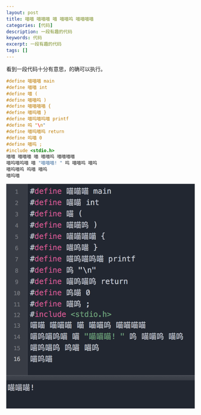 ```yaml
---
layout: post
title: 喵喵 喵喵喵 喵 喵喵呜 喵喵喵喵
categories: [代码]
description: 一段有趣的代码
keywords: 代码
excerpt: 一段有趣的代码
tags: []
---
```


看到一段代码十分有意思，的确可以执行。


```c
#define 喵喵喵 main 
#define 喵喵 int 
#define 喵 ( 
#define 喵喵呜 ) 
#define 喵喵喵喵 { 
#define 喵呜喵 } 
#define 喵呜喵呜喵 printf 
#define 呜 "\n" 
#define 喵呜喵呜 return 
#define 呜喵 0 
#define 喵呜 ; 
#include <stdio.h> 
喵喵 喵喵喵 喵 喵喵呜 喵喵喵喵 
喵呜喵呜喵 喵 "喵喵喵! " 呜 喵喵呜 喵呜 
喵呜喵呜 呜喵 喵呜 
喵呜喵
```

![miao](/images/post/miao/miao.png)

